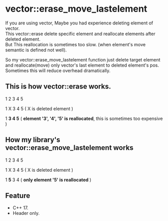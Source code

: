 # vector::erase_move_lastelement

If you are using vector, Maybe you had experience deleting element of vector.   
This vector::erase delete specific element and reallocate elements after deleted element.   
But This reallocation is sometimes too slow. (when element's move semantic is defined not well).   

So my vector::erase_move_lastelement function just delete target element and reallocate(move) only vector's last element to deleted element's pos.   
Sometimes this will reduce overhead dramatically.   

## This is how vector::erase works.

1  2  3  4  5   

1  X  3  4  5 ( X is deleted element )   

1  **3  4  5** ( **element '3', '4', '5' is reallocated**, this is sometimes too expensive )   

## How my library's vector::erase_move_lastelement works

1  2  3  4  5   

1  X  3  4  5 ( X is deleted element )   

1  **5**  3  4  ( **only element '5' is reallocated** )   


## Feature

   * C++ 17.   
   * Header only.   

